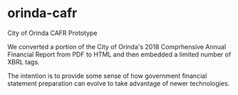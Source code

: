# orinda-cafr
City of Orinda CAFR Prototype

We converted a portion of the City of Orinda's 2018 Comprhensive Annual Financial Report from PDF to HTML and then embedded a limited number of XBRL tags.

The intention is to provide some sense of how government financial statement preparation can evolve to take advantage of newer technologies.
